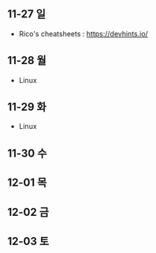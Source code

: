 ## 11-27 일
- Rico's cheatsheets : https://devhints.io/
## 11-28 월
- Linux
## 11-29 화
- Linux
## 11-30 수

## 12-01 목

## 12-02 금

## 12-03 토


